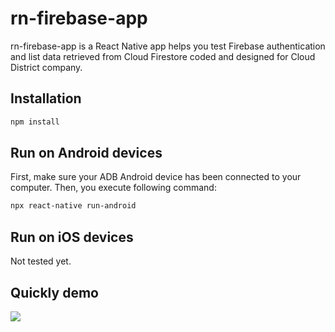 # rn-firebase-app
rn-firebase-app is a React Native app helps you test Firebase authentication and list data retrieved from Cloud Firestore coded and designed for Cloud District company.

## Installation
```bash
npm install
```

## Run on Android devices
First, make sure your ADB Android device has been connected to your computer. Then, you execute following command:
```bash
npx react-native run-android
```

## Run on iOS devices
Not tested yet.

## Quickly demo
![](docs/demo.gif)